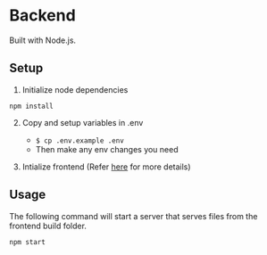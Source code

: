 # Backend
Built with Node.js.

## Setup
1. Initialize node dependencies
```
npm install
```
2. Copy and setup variables in .env
    * `$ cp .env.example .env`
    * Then make any env changes you need

3. Intialize frontend (Refer [here](frontend/purdue-net-frontend) for more details)

## Usage
The following command will start a server that serves files from the frontend build folder.
```
npm start
```
